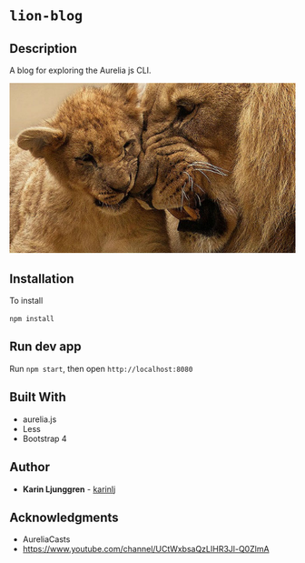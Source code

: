 # `lion-blog`
## Description

A blog for exploring the Aurelia js CLI.   

![Lions](/static/img/lion.jpg?raw=true "Lions")

## Installation

To install

```npm install```

## Run dev app

Run `npm start`, then open `http://localhost:8080`

## Built With

* aurelia.js
* Less
* Bootstrap 4

## Author

* **Karin Ljunggren** - [karinlj](https://github.com/karinlj)

## Acknowledgments  

* AureliaCasts   
* https://www.youtube.com/channel/UCtWxbsaQzLIHR3Jl-Q0ZlmA




